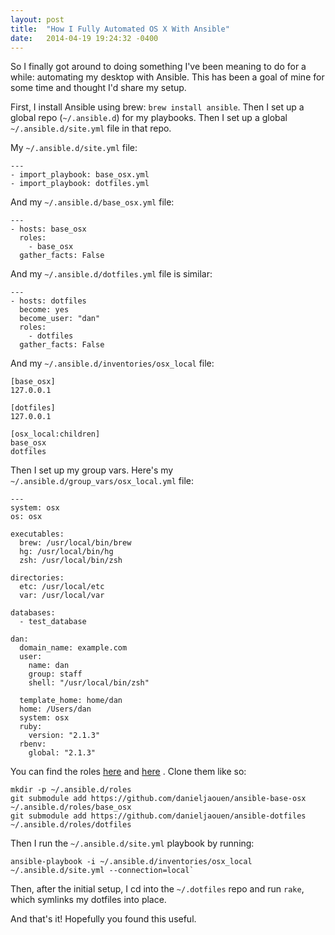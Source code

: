```yaml
---
layout: post
title:  "How I Fully Automated OS X With Ansible"
date:   2014-04-19 19:24:32 -0400
---
```

So I finally got around to doing something I've been meaning to do for a while:
automating my desktop with Ansible.  This has been a goal of mine for some time
and thought I'd share my setup.

First, I install Ansible using brew: `brew install ansible`. Then I set up a
global repo (`~/.ansible.d`) for my playbooks. Then I set up a global
`~/.ansible.d/site.yml` file in that repo.

My `~/.ansible.d/site.yml` file:
```
---
- import_playbook: base_osx.yml
- import_playbook: dotfiles.yml
```

And my `~/.ansible.d/base_osx.yml` file:
```
---
- hosts: base_osx
  roles:
    - base_osx
  gather_facts: False
```

And my `~/.ansible.d/dotfiles.yml` file is similar:
```
---
- hosts: dotfiles
  become: yes
  become_user: "dan"
  roles:
    - dotfiles
  gather_facts: False
```

And my `~/.ansible.d/inventories/osx_local` file:
```
[base_osx]
127.0.0.1

[dotfiles]
127.0.0.1

[osx_local:children]
base_osx
dotfiles
```

Then I set up my group vars.  Here's my `~/.ansible.d/group_vars/osx_local.yml` file:
```
---
system: osx
os: osx

executables:
  brew: /usr/local/bin/brew
  hg: /usr/local/bin/hg
  zsh: /usr/local/bin/zsh

directories:
  etc: /usr/local/etc
  var: /usr/local/var

databases:
  - test_database

dan:
  domain_name: example.com
  user:
    name: dan
    group: staff
    shell: "/usr/local/bin/zsh"

  template_home: home/dan
  home: /Users/dan
  system: osx
  ruby:
    version: "2.1.3"
  rbenv:
    global: "2.1.3"
```

You can find the roles
[here](https://github.com/danieljaouen/ansible-base-osx) and
[here](https://github.com/danieljaouen/ansible-dotfiles) .  Clone them like so:
```
mkdir -p ~/.ansible.d/roles
git submodule add https://github.com/danieljaouen/ansible-base-osx ~/.ansible.d/roles/base_osx
git submodule add https://github.com/danieljaouen/ansible-dotfiles ~/.ansible.d/roles/dotfiles
```

Then I run the `~/.ansible.d/site.yml` playbook by running:
```
ansible-playbook -i ~/.ansible.d/inventories/osx_local ~/.ansible.d/site.yml --connection=local`
```

Then, after the initial setup, I cd into the `~/.dotfiles` repo and run `rake`,
which symlinks my dotfiles into place.

And that's it!  Hopefully you found this useful.
